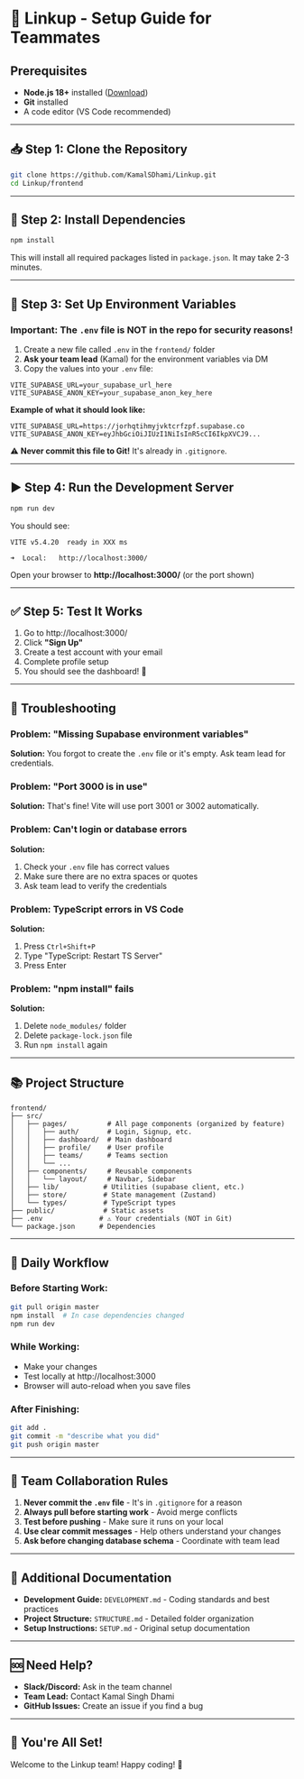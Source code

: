 # 🚀 Linkup - Setup Guide for Teammates

## Prerequisites
- **Node.js 18+** installed ([Download](https://nodejs.org/))
- **Git** installed
- A code editor (VS Code recommended)

---

## 📥 Step 1: Clone the Repository

```bash
git clone https://github.com/KamalSDhami/Linkup.git
cd Linkup/frontend
```

---

## 🔧 Step 2: Install Dependencies

```bash
npm install
```

This will install all required packages listed in `package.json`. It may take 2-3 minutes.

---

## 🔐 Step 3: Set Up Environment Variables

### **Important:** The `.env` file is NOT in the repo for security reasons!

1. Create a new file called `.env` in the `frontend/` folder
2. **Ask your team lead** (Kamal) for the environment variables via DM
3. Copy the values into your `.env` file:

```env
VITE_SUPABASE_URL=your_supabase_url_here
VITE_SUPABASE_ANON_KEY=your_supabase_anon_key_here
```

**Example of what it should look like:**
```env
VITE_SUPABASE_URL=https://jorhqtihmyjvktcrfzpf.supabase.co
VITE_SUPABASE_ANON_KEY=eyJhbGciOiJIUzI1NiIsInR5cCI6IkpXVCJ9...
```

⚠️ **Never commit this file to Git!** It's already in `.gitignore`.

---

## ▶️ Step 4: Run the Development Server

```bash
npm run dev
```

You should see:
```
VITE v5.4.20  ready in XXX ms

➜  Local:   http://localhost:3000/
```

Open your browser to **http://localhost:3000/** (or the port shown)

---

## ✅ Step 5: Test It Works

1. Go to http://localhost:3000/
2. Click **"Sign Up"**
3. Create a test account with your email
4. Complete profile setup
5. You should see the dashboard! 🎉

---

## 🐛 Troubleshooting

### Problem: "Missing Supabase environment variables"
**Solution:** You forgot to create the `.env` file or it's empty. Ask team lead for credentials.

### Problem: "Port 3000 is in use"
**Solution:** That's fine! Vite will use port 3001 or 3002 automatically.

### Problem: Can't login or database errors
**Solution:** 
1. Check your `.env` file has correct values
2. Make sure there are no extra spaces or quotes
3. Ask team lead to verify the credentials

### Problem: TypeScript errors in VS Code
**Solution:** 
1. Press `Ctrl+Shift+P`
2. Type "TypeScript: Restart TS Server"
3. Press Enter

### Problem: "npm install" fails
**Solution:** 
1. Delete `node_modules/` folder
2. Delete `package-lock.json` file
3. Run `npm install` again

---

## 📚 Project Structure

```
frontend/
├── src/
│   ├── pages/          # All page components (organized by feature)
│   │   ├── auth/       # Login, Signup, etc.
│   │   ├── dashboard/  # Main dashboard
│   │   ├── profile/    # User profile
│   │   ├── teams/      # Teams section
│   │   └── ...
│   ├── components/     # Reusable components
│   │   └── layout/     # Navbar, Sidebar
│   ├── lib/           # Utilities (supabase client, etc.)
│   ├── store/         # State management (Zustand)
│   └── types/         # TypeScript types
├── public/            # Static assets
├── .env              # ⚠️ Your credentials (NOT in Git)
└── package.json      # Dependencies
```

---

## 🔄 Daily Workflow

### Before Starting Work:
```bash
git pull origin master
npm install  # In case dependencies changed
npm run dev
```

### While Working:
- Make your changes
- Test locally at http://localhost:3000
- Browser will auto-reload when you save files

### After Finishing:
```bash
git add .
git commit -m "describe what you did"
git push origin master
```

---

## 🤝 Team Collaboration Rules

1. **Never commit the `.env` file** - It's in `.gitignore` for a reason
2. **Always pull before starting work** - Avoid merge conflicts
3. **Test before pushing** - Make sure it runs on your local
4. **Use clear commit messages** - Help others understand your changes
5. **Ask before changing database schema** - Coordinate with team lead

---

## 📖 Additional Documentation

- **Development Guide:** `DEVELOPMENT.md` - Coding standards and best practices
- **Project Structure:** `STRUCTURE.md` - Detailed folder organization
- **Setup Instructions:** `SETUP.md` - Original setup documentation

---

## 🆘 Need Help?

- **Slack/Discord:** Ask in the team channel
- **Team Lead:** Contact Kamal Singh Dhami
- **GitHub Issues:** Create an issue if you find a bug

---

## 🎉 You're All Set!

Welcome to the Linkup team! Happy coding! 🚀
